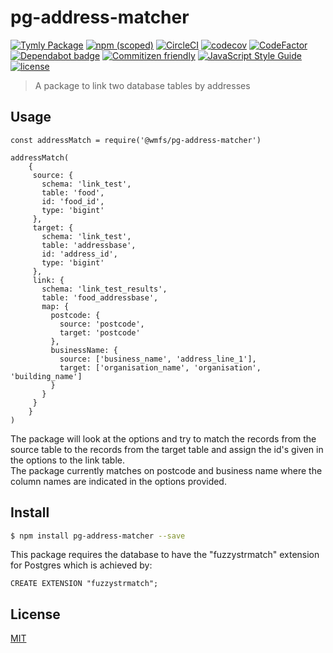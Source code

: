 # pg-address-matcher
[![Tymly Package](https://img.shields.io/badge/tymly-package-blue.svg)](https://tymly.io/)
[![npm (scoped)](https://img.shields.io/npm/v/@wmfs/pg-address-matcher.svg)](https://www.npmjs.com/package/@wmfs/pg-address-matcher)
[![CircleCI](https://circleci.com/gh/wmfs/pg-address-matcher.svg?style=svg)](https://circleci.com/gh/wmfs/pg-address-matcher)
[![codecov](https://codecov.io/gh/wmfs/pg-address-matcher/branch/master/graph/badge.svg)](https://codecov.io/gh/wmfs/pg-address-matcher)
[![CodeFactor](https://www.codefactor.io/repository/github/wmfs/pg-address-matcher/badge)](https://www.codefactor.io/repository/github/wmfs/pg-address-matcher)
[![Dependabot badge](https://img.shields.io/badge/Dependabot-active-brightgreen.svg)](https://dependabot.com/)
[![Commitizen friendly](https://img.shields.io/badge/commitizen-friendly-brightgreen.svg)](http://commitizen.github.io/cz-cli/)
[![JavaScript Style Guide](https://img.shields.io/badge/code_style-standard-brightgreen.svg)](https://standardjs.com)
[![license](https://img.shields.io/github/license/mashape/apistatus.svg)](https://github.com/wmfs/tymly/blob/master/packages/pg-concat/LICENSE)





> A package to link two database tables by addresses

## Usage

```
const addressMatch = require('@wmfs/pg-address-matcher')

addressMatch(
    {
     source: {
       schema: 'link_test',
       table: 'food',
       id: 'food_id',
       type: 'bigint'
     },
     target: {
       schema: 'link_test',
       table: 'addressbase',
       id: 'address_id',
       type: 'bigint'
     },
     link: {
       schema: 'link_test_results',
       table: 'food_addressbase',
       map: {
         postcode: {
           source: 'postcode',
           target: 'postcode'
         },
         businessName: {
           source: ['business_name', 'address_line_1'],
           target: ['organisation_name', 'organisation', 'building_name']
         }
       }
     }
    }
)
```

The package will look at the options and try to match the records from the source table to the records from the target table
and assign the id's given in the options to the link table. <br>
The package currently matches on postcode and business name where the column names are indicated in the options provided. 

## <a name="install"></a>Install
```bash
$ npm install pg-address-matcher --save
```
This package requires the database to have the "fuzzystrmatch" extension for Postgres which is achieved by:
```
CREATE EXTENSION "fuzzystrmatch";
```

## <a name="license"></a>License
[MIT](https://github.com/wmfs/pg-delta-file/blob/master/LICENSE)
